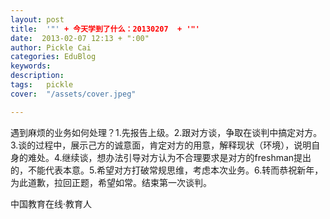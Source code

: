 ```yaml
---
layout: post  
title:  '"' + 今天学到了什么：20130207  + '"'
date:  2013-02-07 12:13 + ":00" 
author: Pickle Cai  
categories: EduBlog  
keywords: 
description:   
tags:	pickle   
cover:  "/assets/cover.jpeg"  

---  
```

    
 遇到麻烦的业务如何处理？1.先报告上级。2.跟对方谈，争取在谈判中搞定对方。3.谈的过程中，展示己方的诚意面，肯定对方的用意，解释现状（环境），说明自身的难处。4.继续谈，想办法引导对方认为不合理要求是对方的freshman提出的，不能代表本意。5.希望对方打破常规思维，考虑本次业务。6.转而恭祝新年，为此道歉，拉回正题，希望如常。结束第一次谈判。						

		    
 中国教育在线·教育人

